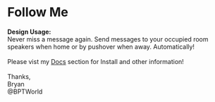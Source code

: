 # Follow Me
<b>Design Usage:</b><br>
Never miss a message again. Send messages to your occupied room speakers when home or by pushover when away. Automatically!<br>
<br>Please vist my <a href='https://github.com/bptworld/Hubitat/tree/master/Docs' target='_blank'>Docs</a> section for Install and other information!
<br><br>
Thanks,<br>
Bryan<br>
@BPTWorld
